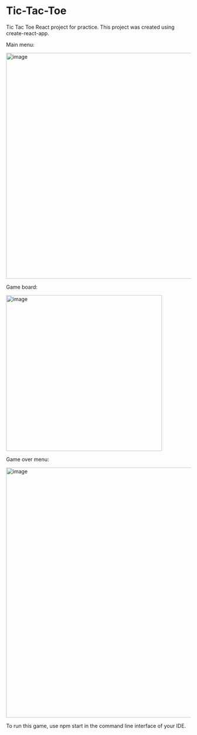 # Tic-Tac-Toe
 Tic Tac Toe React project for practice. This project was created using create-react-app. 

Main menu:

<img width="616" alt="image" src="https://github.com/suhas-sunder/tic-tac-toe/assets/77464593/2890d3ab-6748-498a-8cd6-5ede2cb41fd6">

Game board:

<img width="425" alt="image" src="https://github.com/suhas-sunder/tic-tac-toe/assets/77464593/1f0bc096-e15c-41e2-b15d-334330981887">

Game over menu:

<img width="682" alt="image" src="https://github.com/suhas-sunder/tic-tac-toe/assets/77464593/69bb82cd-405b-4735-87d2-91c8dce03e4c">

To run this game, use npm start in the command line interface of your IDE.




